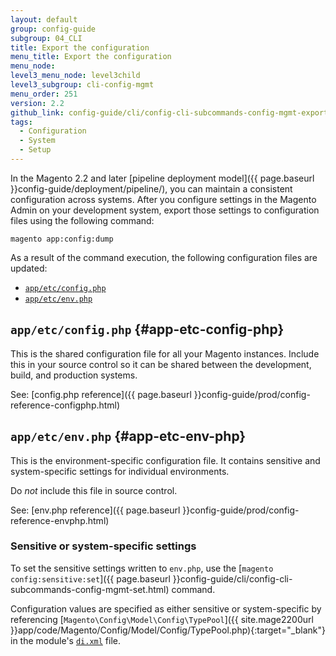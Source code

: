 ```yaml
---
layout: default
group: config-guide
subgroup: 04_CLI
title: Export the configuration
menu_title: Export the configuration
menu_node:
level3_menu_node: level3child
level3_subgroup: cli-config-mgmt
menu_order: 251
version: 2.2
github_link: config-guide/cli/config-cli-subcommands-config-mgmt-export.md
tags:
  - Configuration
  - System
  - Setup
---
```


In the Magento 2.2 and later [pipeline deployment model]({{ page.baseurl }}config-guide/deployment/pipeline/), you can maintain a consistent configuration across systems.
After you configure settings in the Magento Admin on your development system, export those settings to configuration files using the following command:

    magento app:config:dump

As a result of the command execution, the following configuration files are updated:

*	[`app/etc/config.php`](#app-etc-config-php)
*	[`app/etc/env.php`](#app-etc-env-php)

## `app/etc/config.php` {#app-etc-config-php}

This is the shared configuration file for all your Magento instances.
Include this in your source control so it can be shared between the development, build, and production systems.

See: [config.php reference]({{ page.baseurl }}config-guide/prod/config-reference-configphp.html)

## `app/etc/env.php` {#app-etc-env-php}

This is the environment-specific configuration file.
It contains sensitive and system-specific settings for individual environments.

Do _not_ include this file in source control.

See: [env.php reference]({{ page.baseurl }}config-guide/prod/config-reference-envphp.html)

### Sensitive or system-specific settings

To set the sensitive settings written to `env.php`, use the [`magento config:sensitive:set`]({{ page.baseurl }}config-guide/cli/config-cli-subcommands-config-mgmt-set.html) command.

Configuration values are specified as either sensitive or system-specific by referencing [`Magento\Config\Model\Config\TypePool`]({{ site.mage2200url }}app/code/Magento/Config/Model/Config/TypePool.php){:target="_blank"} in the module's [`di.xml`]({{page.baseurl}}extension-dev-guide/configuration/sensitive-and-environment-settings.html#how-to-specify-values-as-sensitive-or-system-specific) file.
